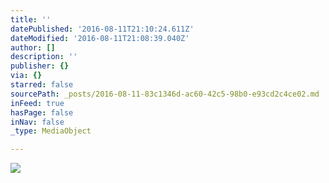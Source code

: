```yaml
---
title: ''
datePublished: '2016-08-11T21:10:24.611Z'
dateModified: '2016-08-11T21:08:39.040Z'
author: []
description: ''
publisher: {}
via: {}
starred: false
sourcePath: _posts/2016-08-11-83c1346d-ac60-42c5-98b0-e93cd2c4ce02.md
inFeed: true
hasPage: false
inNav: false
_type: MediaObject

---
```

![](https://the-grid-user-content.s3-us-west-2.amazonaws.com/6e177d30-6c45-4086-9f0e-54d846ea4574.jpg)